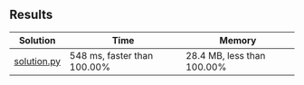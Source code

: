 ## Results
Solution | Time | Memory
---------|------|-------
[solution.py](solution.py) | 548 ms, faster than 100.00% | 28.4 MB, less than 100.00% 
